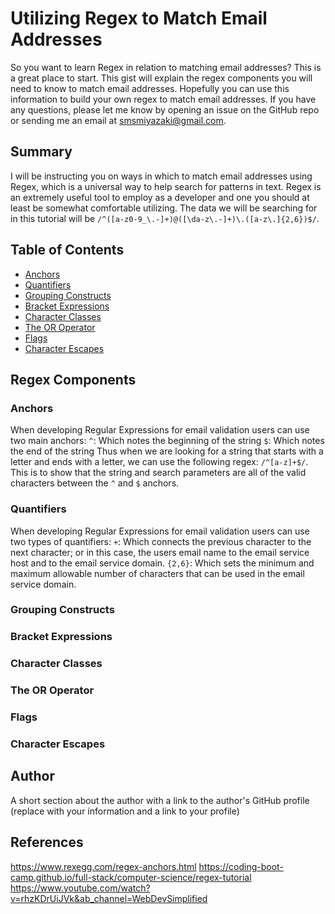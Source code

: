 # Utilizing Regex to Match Email Addresses

So you want to learn Regex in relation to matching email addresses? This is a great place to start. This gist will explain the regex components you will need to know to match email addresses. Hopefully you can use this information to build your own regex to match email addresses. If you have any questions, please let me know by opening an issue on the GitHub repo or sending me an email at smsmiyazaki@gmail.com.

## Summary

I will be instructing you on ways in which to match email addresses using Regex, which is a universal way to help search for patterns in text. Regex is an extremely useful tool to employ as a developer and one you should at least be somewhat comfortable utilizing. The data we will be searching for in this tutorial will be `/^([a-z0-9_\.-]+)@([\da-z\.-]+)\.([a-z\.]{2,6})$/`.

## Table of Contents

- [Anchors](#anchors)
- [Quantifiers](#quantifiers)
- [Grouping Constructs](#grouping-constructs)
- [Bracket Expressions](#bracket-expressions)
- [Character Classes](#character-classes)
- [The OR Operator](#the-or-operator)
- [Flags](#flags)
- [Character Escapes](#character-escapes)

## Regex Components

### Anchors
When developing Regular Expressions for email validation users can use two main anchors:
`^`: Which notes the beginning of the string
`$`: Which notes the end of the string
Thus when we are looking for a string that starts with a letter and ends with a letter, we can use the following regex: `/^[a-z]+$/`. This is to show that the string and search parameters are all of the valid characters between the `^` and `$` anchors.

### Quantifiers
When developing Regular Expressions for email validation users can use two types of quantifiers:
`+`: Which connects the previous character to the next character; or in this case, the users email name to the email service host and to the email service domain.
`{2,6}`: Which sets the minimum and maximum allowable number of characters that can be used in the email service domain.
### Grouping Constructs

### Bracket Expressions

### Character Classes

### The OR Operator

### Flags

### Character Escapes

## Author

A short section about the author with a link to the author's GitHub profile (replace with your information and a link to your profile)

## References
https://www.rexegg.com/regex-anchors.html
https://coding-boot-camp.github.io/full-stack/computer-science/regex-tutorial
https://www.youtube.com/watch?v=rhzKDrUiJVk&ab_channel=WebDevSimplified
